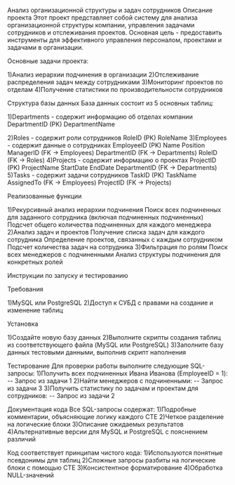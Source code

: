 Анализ организационной структуры и задач сотрудников
Описание проекта
Этот проект представляет собой систему для анализа организационной структуры компании, управления задачами сотрудников и отслеживания проектов. Основная цель - предоставить инструменты для эффективного управления персоналом, проектами и задачами в организации.

Основные задачи проекта:

1)Анализ иерархии подчинения в организации
2)Отслеживание распределения задач между сотрудниками
3)Мониторинг проектов по отделам
4)Получение статистики по производительности сотрудников


Структура базы данных
База данных состоит из 5 основных таблиц:

1)Departments - содержит информацию об отделах компании
  DepartmentID (PK)
  DepartmentName

2)Roles - содержит роли сотрудников
  RoleID (PK)
  RoleName
3)Employees - содержит данные о сотрудниках
  EmployeeID (PK)
  Name
  Position
  ManagerID (FK -> Employees)
  DepartmentID (FK -> Departments)
  RoleID (FK -> Roles)
4)Projects - содержит информацию о проектах
  ProjectID (PK)
  ProjectName
  StartDate
  EndDate
  DepartmentID (FK -> Departments)
5)Tasks - содержит задачи сотрудников
  TaskID (PK)
  TaskName
  AssignedTo (FK -> Employees)
  ProjectID (FK -> Projects)

Реализованные функции

1)Рекурсивный анализ иерархии подчинения
  Поиск всех подчиненных для заданного сотрудника (включая подчиненных подчиненных)
  Подсчет общего количества подчиненных для каждого менеджера
2)Анализ задач и проектов
  Получение списка задач для каждого сотрудника
  Определение проектов, связанных с каждым сотрудником
  Подсчет количества задач на сотрудника
3)Фильтрация по ролям
  Поиск всех менеджеров с подчиненными
  Анализ структуры подчинения для конкретных ролей

Инструкции по запуску и тестированию
  
Требования

1)MySQL или PostgreSQL
2)Доступ к СУБД с правами на создание и изменение таблиц

Установка

1)Создайте новую базу данных
2)Выполните скрипты создания таблиц из соответствующего файла (MySQL или PostgreSQL)
3)Заполните базу данных тестовыми данными, выполнив скрипт наполнения


Тестирование
Для проверки работы выполните следующие SQL-запросы:
1)Получить всех подчиненных Ивана Иванова (EmployeeID = 1):
-- Запрос из задачи 1
2)Найти менеджеров с подчиненными:
-- Запрос из задачи 3
3)Получить статистику по задачам и проектам для сотрудников:
-- Запрос из задачи 2



Документация кода
Все SQL-запросы содержат:
1)Подробные комментарии, объясняющие логику каждого CTE
2)Четкое разделение на логические блоки
3)Описание ожидаемых результатов
4)Альтернативные версии для MySQL и PostgreSQL с пояснением различий

  Код соответствует принципам чистого кода:
1)Используются понятные псевдонимы для таблиц
2)Сложные запросы разбиты на логические блоки с помощью CTE
3)Консистентное форматирование
4)Обработка NULL-значений
